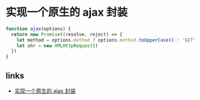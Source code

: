 # 实现一个原生的 ajax 封装

```javascript
function ajax(options) {
  return new Promise((resolve, reject) => {
    let method = options.method ? options.method.toUpperCase() : 'GET'
    let xhr = new XMLHttpRequest()
  })
}
```

## links

- [实现一个原生的 ajax 封装]()
